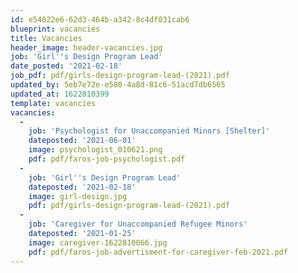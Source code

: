 ```yaml
---
id: e54022e6-62d3-464b-a342-8c4df031cab6
blueprint: vacancies
title: Vacancies
header_image: header-vacancies.jpg
job: 'Girl''s Design Program Lead'
date_posted: '2021-02-18'
job_pdf: pdf/girls-design-program-lead-(2021).pdf
updated_by: 5eb7e72e-e580-4a8d-81c6-51acd7db6565
updated_at: 1622810399
template: vacancies
vacancies:
  -
    job: 'Psychologist for Unaccompanied Minors [Shelter]'
    dateposted: '2021-06-01'
    image: psychologist_010621.png
    pdf: pdf/faros-job-psychologist.pdf
  -
    job: 'Girl''s Design Program Lead'
    dateposted: '2021-02-18'
    image: girl-design.jpg
    pdf: pdf/girls-design-program-lead-(2021).pdf
  -
    job: 'Caregiver for Unaccompanied Refugee Minors'
    dateposted: '2021-01-25'
    image: caregiver-1622810066.jpg
    pdf: pdf/faros-job-advertisment-for-caregiver-feb-2021.pdf
---
```

